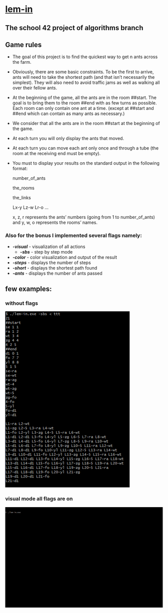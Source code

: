 # [lem-in](https://github.com/Dude-Rocker/resources/blob/master/lem-in/lem-in.pdf)
## The school 42 project of algorithms branch

## Game rules
* The goal of this project is to find the quickest way to get n ants across the farm.
* Obviously, there are some basic constraints. To be the first to arrive, ants will need to take the shortest path (and that isn’t necessarily the simplest). They will also need to avoid traffic jams as well as walking all over their fellow ants.
* At the beginning of the game, all the ants are in the room ##start. The goal is to bring them to the room ##end with as few turns as possible. Each room can only contain one ant at a time. (except at ##start and ##end which can contain as many ants as necessary.)
* We consider that all the ants are in the room ##start at the beginning of the game.
* At each turn you will only display the ants that moved.
* At each turn you can move each ant only once and through a tube (the room at the receiving end must be empty).
* You must to display your results on the standard output in the following format:

	number_of_ants
	
	the_rooms
	
	the_links

	Lx-y Lz-w Lr-o ...

	x, z, r represents the ants’ numbers (going from 1 to number_of_ants) and y, w, o represents the rooms’ names.
### Also for the bonus I implemented several flags namely:
* ***-visual*** - visualization of all actions
	* ***-sbs*** - step by step mode
* ***-color*** - color visualization and output of the result
* ***-steps*** - displays the number of steps
* ***-short*** - displays the shortest path found
* ***-ants*** - displays the number of ants passed
## few examples:
### without flags
![](https://github.com/Dude-Rocker/resources/blob/master/lem-in/wo_flags.png)
### visual mode all flags are on
![](https://github.com/Dude-Rocker/resources/blob/master/lem-in/visual.gif)
